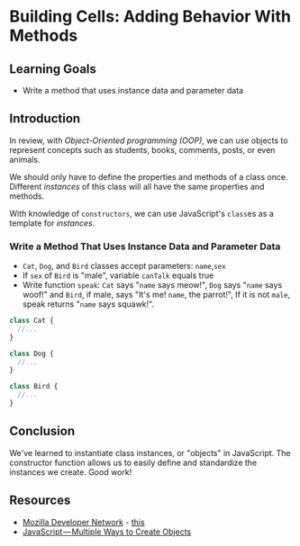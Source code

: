 # Building Cells: Adding Behavior With Methods

## Learning Goals

- Write a method that uses instance data and parameter data

## Introduction

In review, with _Object-Oriented programming (OOP)_, we can use objects to
represent concepts such as students, books, comments, posts, or even animals.

We should only have to define the properties and methods of a class once.
Different _instances_ of this class will all have the same properties and
methods.

With knowledge of `constructors`, we can use JavaScript's `class`es as a
template for _instances_.

### Write a Method That Uses Instance Data and Parameter Data

- `Cat`, `Dog`, and `Bird` classes accept parameters: `name`,`sex`
- If `sex` of `Bird` is "male", variable `canTalk` equals true
- Write function `speak`: `Cat` says "`name` says meow!", `Dog` says "`name`
says woof!" and `Bird`, if male, says "It's me! `name`, the parrot!", If it 
is not `male`, speak returns "`name` says squawk!".

```js
class Cat {
  //...
}

class Dog {
  //...
}

class Bird {
  //...
}
```

## Conclusion

We've learned to instantiate class instances, or "objects" in JavaScript.
The constructor function allows us to easily define and standardize the instances
we create. Good work!

## Resources

* [Mozilla Developer Network](https://developer.mozilla.org/en-US/docs/Web/JavaScript/Reference/Operators/this) - [this](https://developer.mozilla.org/en-US/docs/Web/JavaScript/Reference/Operators/this)
* [JavaScript — Multiple Ways to Create Objects](https://codeburst.io/various-ways-to-create-javascript-object-9563c6887a47)
